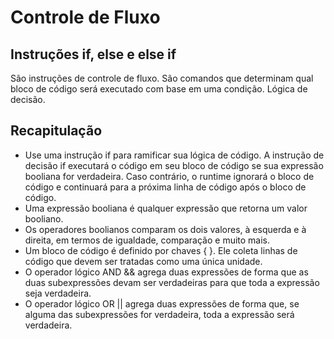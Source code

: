 # Controle de Fluxo

## Instruções if, else e else if

São instruções de controle de fluxo.
São comandos que determinam qual bloco de código será executado com base em uma condição.
Lógica de decisão.

## Recapitulação

- Use uma instrução if para ramificar sua lógica de código. A instrução de decisão if executará o código em seu bloco de código se sua expressão booliana for verdadeira. Caso contrário, o runtime ignorará o bloco de código e continuará para a próxima linha de código após o bloco de código.
- Uma expressão booliana é qualquer expressão que retorna um valor booliano.
- Os operadores boolianos comparam os dois valores, à esquerda e à direita, em termos de igualdade, comparação e muito mais.
- Um bloco de código é definido por chaves { }. Ele coleta linhas de código que devem ser tratadas como uma única unidade.
- O operador lógico AND && agrega duas expressões de forma que as duas subexpressões devam ser verdadeiras para que toda a expressão seja verdadeira.
- O operador lógico OR || agrega duas expressões de forma que, se alguma das subexpressões for verdadeira, toda a expressão será verdadeira.
